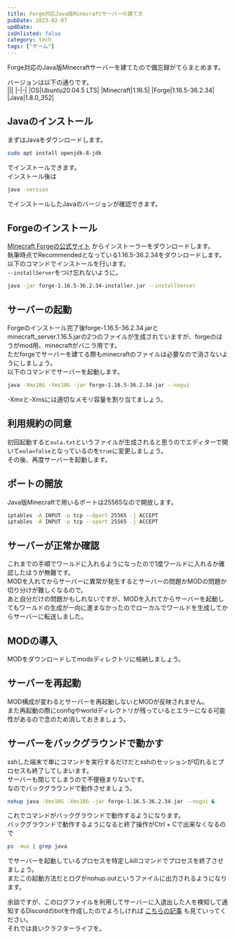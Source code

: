 ```yaml
---
title: Forge対応Java版Minecraftサーバーの建て方
pubDate: 2023-02-07
updDate: 
isUnlisted: false
category: tech
tags: ["ゲーム"]
---
```


Forge対応のJava版Minecraftサーバーを建てたので備忘録がてらまとめます。  

バージョンは以下の通りです。  
|||
|-|-|
|OS|Ubuntu20.04.5 LTS|
|Minecraft|1.16.5|
|Forge|1.16.5-36.2.34|
|Java|1.8.0_352|

## Javaのインストール

まずはJavaをダウンロードします。  

```sh
sudo apt install openjdk-8-jdk
```

でインストールできます。  
インストール後は

```sh
java -version
```

でインストールしたJavaのバージョンが確認できます。  

## Forgeのインストール

[Minecraft Forgeの公式サイト](https://files.minecraftforge.net/net/minecraftforge/forge/index_1.16.5.html)
からインストーラーをダウンロードします。  
執筆時点でRecommendedとなっている1.16.5-36.2.34をダウンロードします。  
以下のコマンドでインストールを行います。  
`--installServer`をつけ忘れないように。  

```sh
java -jar forge-1.16.5-36.2.34-installer.jar --installServer
```

## サーバーの起動

Forgeのインストール完了後forge-1.16.5-36.2.34.jarとminecraft_server.1.16.5.jarの2つのファイルが生成されていますが、forgeのほうがmod用、minecraftがバニラ用です。  
ただforgeでサーバーを建てる際もminecraftのファイルは必要なので消さないようにしましょう。  
以下のコマンドでサーバーを起動します。  

```sh
java -Xmx10G -Xms10G -jar forge-1.16.5-36.2.34.jar --nogui
```

-Xmxと-Xmsには適切なメモリ容量を割り当てましょう。

## 利用規約の同意

初回起動すると`eula.txt`というファイルが生成されると思うのでエディターで開いて`eula=false`となっているのを`true`に変更しましょう。  
その後、再度サーバーを起動します。  

## ポートの開放

Java版Minecraftで用いるポートは25565なので開放します。  

```sh
iptables -A INPUT -p tcp --dport 25565 -j ACCEPT
iptables -A INPUT -p tcp --sport 25565 -j ACCEPT
```

## サーバーが正常か確認

これまでの手順でワールドに入れるようになったので1度ワールドに入れるか確認したほうが無難です。  
MODを入れてからサーバーに異常が発生するとサーバーの問題かMODの問題か切り分けが難しくなるので。  
あと自分だけの問題かもしれないですが、MODを入れてからサーバーを起動してもワールドの生成が一向に進まなかったのでローカルでワールドを生成してからサーバーに転送しました。  

## MODの導入

MODをダウンロードしてmodsディレクトリに格納しましょう。  

## サーバーを再起動

MOD構成が変わるとサーバーを再起動しないとMODが反映されません。  
また再起動の際にconfigやworldディレクトリが残っているとエラーになる可能性があるので念のため消しておきましょう。  

## サーバーをバックグラウンドで動かす

sshした端末で単にコマンドを実行するだけだとsshのセッションが切れるとプロセスも終了してしまいます。  
サーバーも閉じてしまうので不便極まりないです。  
なのでバックグラウンドで動作させましょう。  

```sh
nohup java -Xmx10G -Xms10G -jar forge-1.16.5-36.2.34.jar --nogui &
```

これでコマンドがバックグラウンドで動作するようになります。  
バックグラウンドで動作するようになると終了操作がCtrl + Cで出来なくなるので  

```sh
ps -aux | grep java
```

でサーバーを起動しているプロセスを特定しkillコマンドでプロセスを終了させましょう。  
またこの起動方法だとログがnohup.outというファイルに出力されるようになります。  

余談ですが、このログファイルを利用してサーバーに入退出した人を検知して通知するDiscordのbotを作成したのでよろしければ
[こちらの記事](https://yashikota.com/blog/minecraft-bot)
も見ていってください。  
それでは良いクラフターライフを。  
